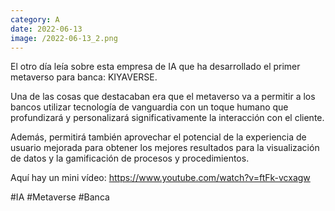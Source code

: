 ```yaml
--- 
category: A 
date: 2022-06-13 
image: /2022-06-13_2.png 
--- 
```


El otro día leía sobre esta empresa de IA que ha desarrollado el primer metaverso para banca: KIYAVERSE. 

Una de las cosas que destacaban era que el metaverso va a permitir a los bancos utilizar tecnología de vanguardia con un toque humano que profundizará y personalizará significativamente la interacción con el cliente.

Además, permitirá también aprovechar el potencial de la experiencia de usuario mejorada para obtener los mejores resultados para la visualización de datos y la gamificación de procesos y procedimientos.

Aquí hay un mini vídeo: https://www.youtube.com/watch?v=ftFk-vcxagw

#IA #Metaverse #Banca